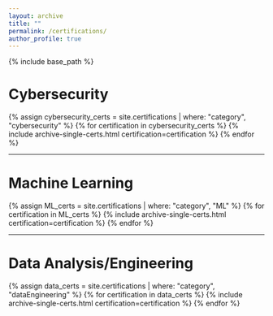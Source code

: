 ```yaml
---
layout: archive
title: ""
permalink: /certifications/
author_profile: true
---
```


{% include base_path %}

<h1>Cybersecurity</h1>
{% assign cybersecurity_certs = site.certifications | where: "category", "cybersecurity" %}
{% for certification in cybersecurity_certs %}
  {% include archive-single-certs.html certification=certification %}
{% endfor %}

***

<h1>Machine Learning</h1>
{% assign ML_certs = site.certifications | where: "category", "ML" %}
{% for certification in ML_certs %}
  {% include archive-single-certs.html certification=certification %}
{% endfor %}

***

<h1>Data Analysis/Engineering</h1>
{% assign data_certs = site.certifications | where: "category", "dataEngineering" %}
{% for certification in data_certs %}
  {% include archive-single-certs.html certification=certification %}
{% endfor %}
